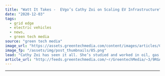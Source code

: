 ```yaml
---
title: "Watt It Takes -  EVgo’s Cathy Zoi on Scaling EV Infrastructure"
date: "2020-12-03"
tags: 
  - grid edge
  - electric vehicles
  - news,
  - green tech media
source: "green tech media"
image_url: "https://assets.greentechmedia.com/content/images/articles/Cathy_Zoi_EVgo.jpg"
image_fp: "/assets/img/post_thumbnails/85.png"
lead: "Cathy Zoi has seen it all. She’s studied and worked in oil, gas and clean energy since the Reagan era. Now as CEO of charging company EVgo, she knows the future of electric transportation is coming fast. “Rideshare drivers are now starting to drive E ..."
article_url: "http://feeds.greentechmedia.com/~r/GreentechMedia/~3/9RGAC_xxiS8/watt-it-takes-evgos-cathy-zoi-on-scaling-ev-infrastructure"
---
```


---
